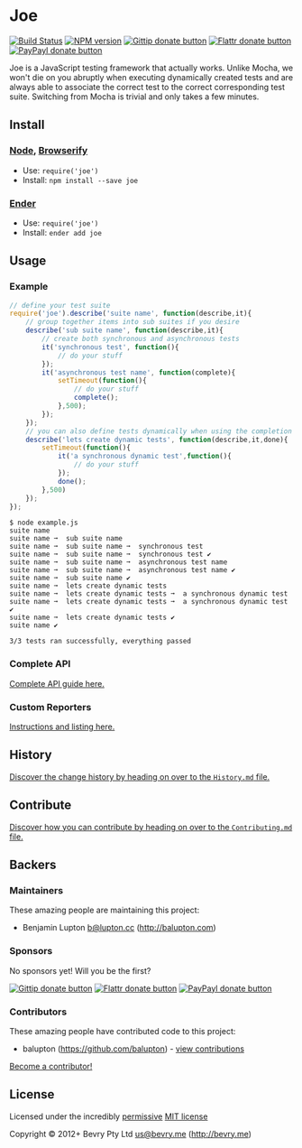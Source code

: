 
<!-- TITLE/ -->

# Joe

<!-- /TITLE -->


<!-- BADGES/ -->

[![Build Status](http://img.shields.io/travis-ci/bevry/joe.png?branch=master)](http://travis-ci.org/bevry/joe "Check this project's build status on TravisCI")
[![NPM version](http://badge.fury.io/js/joe.png)](https://npmjs.org/package/joe "View this project on NPM")
[![Gittip donate button](http://img.shields.io/gittip/bevry.png)](https://www.gittip.com/bevry/ "Donate weekly to this project using Gittip")
[![Flattr donate button](http://img.shields.io/flattr/donate.png?color=yellow)](http://flattr.com/thing/344188/balupton-on-Flattr "Donate monthly to this project using Flattr")
[![PayPayl donate button](http://img.shields.io/paypal/donate.png?color=yellow)](https://www.paypal.com/cgi-bin/webscr?cmd=_s-xclick&hosted_button_id=QB8GQPZAH84N6 "Donate once-off to this project using Paypal")

<!-- /BADGES -->


<!-- DESCRIPTION/ -->

Joe is a JavaScript testing framework that actually works. Unlike Mocha, we won't die on you abruptly when executing dynamically created tests and are always able to associate the correct test to the correct corresponding test suite. Switching from Mocha is trivial and only takes a few minutes.

<!-- /DESCRIPTION -->


<!-- INSTALL/ -->

## Install

### [Node](http://nodejs.org/), [Browserify](http://browserify.org/)
- Use: `require('joe')`
- Install: `npm install --save joe`

### [Ender](http://ender.jit.su/)
- Use: `require('joe')`
- Install: `ender add joe`

<!-- /INSTALL -->


## Usage

### Example

``` javascript
// define your test suite
require('joe').describe('suite name', function(describe,it){
	// group together items into sub suites if you desire
	describe('sub suite name', function(describe,it){
		// create both synchronous and asynchronous tests
		it('synchronous test', function(){
			// do your stuff
		});
		it('asynchronous test name', function(complete){
			setTimeout(function(){
				// do your stuff
				complete();
			},500);
		});
	});
	// you can also define tests dynamically when using the completion callback on the group
	describe('lets create dynamic tests', function(describe,it,done){
		setTimeout(function(){
			it('a synchronous dynamic test',function(){
				// do your stuff
			});
			done();
		},500)
	});
});
```

```
$ node example.js 
suite name
suite name ➞  sub suite name
suite name ➞  sub suite name ➞  synchronous test
suite name ➞  sub suite name ➞  synchronous test ✔   
suite name ➞  sub suite name ➞  asynchronous test name
suite name ➞  sub suite name ➞  asynchronous test name ✔   
suite name ➞  sub suite name ✔  
suite name ➞  lets create dynamic tests
suite name ➞  lets create dynamic tests ➞  a synchronous dynamic test
suite name ➞  lets create dynamic tests ➞  a synchronous dynamic test ✔   
suite name ➞  lets create dynamic tests ✔  
suite name ✔  

3/3 tests ran successfully, everything passed
```


### Complete API

[Complete API guide here.](https://github.com/bevry/joe/wiki/Using)


### Custom Reporters

[Instructions and listing here.](https://github.com/bevry/joe/wiki/Using-Custom-Reporters)


<!-- HISTORY/ -->

## History
[Discover the change history by heading on over to the `History.md` file.](https://github.com/bevry/joe/blob/master/History.md#files)

<!-- /HISTORY -->


<!-- CONTRIBUTE/ -->

## Contribute

[Discover how you can contribute by heading on over to the `Contributing.md` file.](https://github.com/bevry/joe/blob/master/Contributing.md#files)

<!-- /CONTRIBUTE -->


<!-- BACKERS/ -->

## Backers

### Maintainers

These amazing people are maintaining this project:

- Benjamin Lupton <b@lupton.cc> (http://balupton.com)

### Sponsors

No sponsors yet! Will you be the first?

[![Gittip donate button](http://img.shields.io/gittip/bevry.png)](https://www.gittip.com/bevry/ "Donate weekly to this project using Gittip")
[![Flattr donate button](http://img.shields.io/flattr/donate.png?color=yellow)](http://flattr.com/thing/344188/balupton-on-Flattr "Donate monthly to this project using Flattr")
[![PayPayl donate button](http://img.shields.io/paypal/donate.png?color=yellow)](https://www.paypal.com/cgi-bin/webscr?cmd=_s-xclick&hosted_button_id=QB8GQPZAH84N6 "Donate once-off to this project using Paypal")

### Contributors

These amazing people have contributed code to this project:

- balupton (https://github.com/balupton) - [view contributions](https://github.com/bevry/joe/commits?author=balupton)

[Become a contributor!](https://github.com/bevry/joe/blob/master/Contributing.md#files)

<!-- /BACKERS -->


<!-- LICENSE/ -->

## License

Licensed under the incredibly [permissive](http://en.wikipedia.org/wiki/Permissive_free_software_licence) [MIT license](http://creativecommons.org/licenses/MIT/)

Copyright &copy; 2012+ Bevry Pty Ltd <us@bevry.me> (http://bevry.me)

<!-- /LICENSE -->


